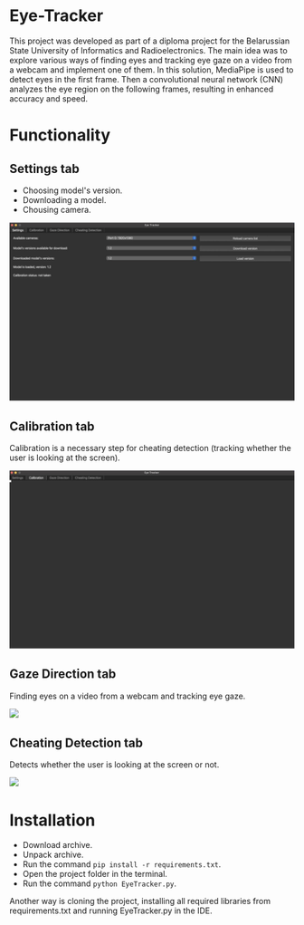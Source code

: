 # Eye-Tracker
This project was developed as part of a diploma project for the Belarussian State University of Informatics and Radioelectronics. The main idea was to explore various ways of finding eyes and tracking eye gaze on a video from a webcam and implement one of them. In this solution, MediaPipe is used to detect eyes in the first frame. Then a convolutional neural network (CNN) analyzes the eye region on the following frames, resulting in enhanced accuracy and speed.
# Functionality
## Settings tab
- Choosing model's version.
- Downloading a model.
- Chousing camera.
  
![](https://github.com/illavaria/Eye-tracker/blob/main/Images/Screenshot%20of%20settings.png)
## Calibration tab
Calibration is a necessary step for cheating detection (tracking whether the user is looking at the screen).

![](https://github.com/illavaria/Eye-tracker/blob/main/Images/Screenshot%20of%20calibration.png)
## Gaze Direction tab
Finding eyes on a video from a webcam and tracking eye gaze.

![](https://github.com/illavaria/Eye-tracker/blob/main/Images/Screenshot%20of%20gaze%20detection.png)
## Cheating Detection tab
Detects whether the user is looking at the screen or not.

![](https://github.com/illavaria/Eye-tracker/blob/main/Images/Screenshot%20of%20cheating%20detection.png)
# Installation 
- Download archive.
- Unpack archive.
- Run the command ```pip install -r requirements.txt```.
- Open the project folder in the terminal.
- Run the command ```python EyeTracker.py```.

Another way is cloning the project, installing all required libraries from requirements.txt and running EyeTracker.py in the IDE.
